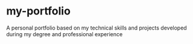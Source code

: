 # my-portfolio
A personal portfolio based on my technical skills and projects developed during my degree and professional experience

